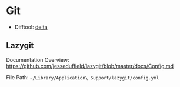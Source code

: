 # Git

- Difftool: [delta](https://github.com/dandavison/delta)

## Lazygit

Documentation Overview: <https://github.com/jesseduffield/lazygit/blob/master/docs/Config.md>

File Path: `~/Library/Application\ Support/lazygit/config.yml`
